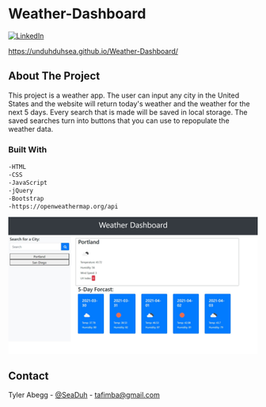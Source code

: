 # Weather-Dashboard

[![LinkedIn][linkedin-shield]][linkedin-url]

https://unduhduhsea.github.io/Weather-Dashboard/

## About The Project

This project is a weather app. The user can input any city in the United States and the website will return
today's weather and the weather for the next 5 days. Every search that is made will be saved in local storage. The saved searches turn into buttons that you can use to repopulate the weather data. 

### Built With

    -HTML
    -CSS
    -JavaScript
    -jQuery
    -Bootstrap
    -https://openweathermap.org/api

![Weather Dashboard](assets/imgs/weatherApp.jpg "WeatherApp")

## Contact

Tyler Abegg - [@SeaDuh](https://twitter.com/SeaDuh) - tafimba@gmail.com


















<!-- MARKDOWN LINKS & IMAGES -->
[linkedin-shield]: https://img.shields.io/badge/-LinkedIn-black.svg?style=for-the-badge&logo=linkedin&colorB=555
[linkedin-url]: www.linkedin.com/in/tyler-abegg
[product-screenshot]: images/screenshot.png